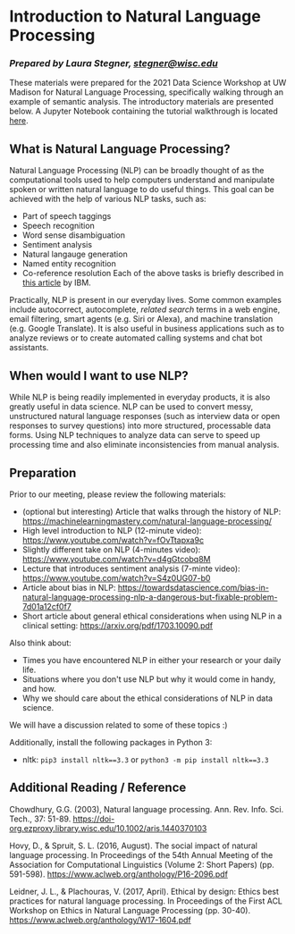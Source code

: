 # Introduction to Natural Language Processing
### *Prepared by Laura Stegner, stegner@wisc.edu*
These materials were prepared for the 2021 Data Science Workshop at UW Madison for Natural Language Processing, specifically walking through an example of semantic analysis. The introductory materials are presented below. A Jupyter Notebook containing the tutorial walkthrough is located [here]().

## What is Natural Language Processing?
Natural Language Processing (NLP) can be broadly thought of as the computational tools used to help computers understand and manipulate spoken or written natural language to do useful things. This goal can be achieved with the help of various NLP tasks, such as:
 * Part of speech taggings
 * Speech recognition
 * Word sense disambiguation
 * Sentiment analysis
 * Natural langauge generation
 * Named entity recognition
 * Co-reference resolution
Each of the above tasks is briefly described in [this article](http://www.ibm.com/cloud/learn/natural-language-processing) by IBM. 

Practically, NLP is present in our everyday lives. Some common examples include autocorrect, autocomplete, *related search* terms in a web engine, email filtering, smart agents (e.g. Siri or Alexa), and machine translation (e.g. Google Translate). It is also useful in business applications such as to analyze reviews or to create automated calling systems and chat bot assistants.
 
## When would I want to use NLP?
While NLP is being readily implemented in everyday products, it is also greatly useful in data science. NLP can be used to convert messy, unstructured natural language responses (such as interview data or open responses to survey questions) into more structured, processable data forms. Using NLP techniques to analyze data can serve to speed up processing time and also eliminate inconsistencies from manual analysis.

## Preparation
Prior to our meeting, please review the following materials:
 * (optional but interesting) Article that walks through the history of NLP: https://machinelearningmastery.com/natural-language-processing/
 * High level introduction to NLP (12-minute video): https://www.youtube.com/watch?v=fOvTtapxa9c
 * Slightly different take on NLP (4-minutes video): https://www.youtube.com/watch?v=d4gGtcobq8M
 * Lecture that introduces sentiment analysis (7-minte video): https://www.youtube.com/watch?v=S4z0UG07-b0
 * Article about bias in NLP: https://towardsdatascience.com/bias-in-natural-language-processing-nlp-a-dangerous-but-fixable-problem-7d01a12cf0f7
 * Short article about general ethical considerations when using NLP in a clinical setting: https://arxiv.org/pdf/1703.10090.pdf

Also think about:
 * Times you have encountered NLP in either your research or your daily life.
 * Situations where you don't use NLP but why it would come in handy, and how.
 * Why we should care about the ethical considerations of NLP in data science.

We will have a discussion related to some of these topics :)

Additionally, install the following packages in Python 3:
 * nltk: ```pip3 install nltk==3.3``` or ```python3 -m pip install nltk==3.3```

## Additional Reading / Reference
Chowdhury, G.G. (2003), Natural language processing. Ann. Rev. Info. Sci. Tech., 37: 51-89. https://doi-org.ezproxy.library.wisc.edu/10.1002/aris.1440370103

Hovy, D., & Spruit, S. L. (2016, August). The social impact of natural language processing. In Proceedings of the 54th Annual Meeting of the Association for Computational Linguistics (Volume 2: Short Papers) (pp. 591-598). https://www.aclweb.org/anthology/P16-2096.pdf

Leidner, J. L., & Plachouras, V. (2017, April). Ethical by design: Ethics best practices for natural language processing. In Proceedings of the First ACL Workshop on Ethics in Natural Language Processing (pp. 30-40). https://www.aclweb.org/anthology/W17-1604.pdf
